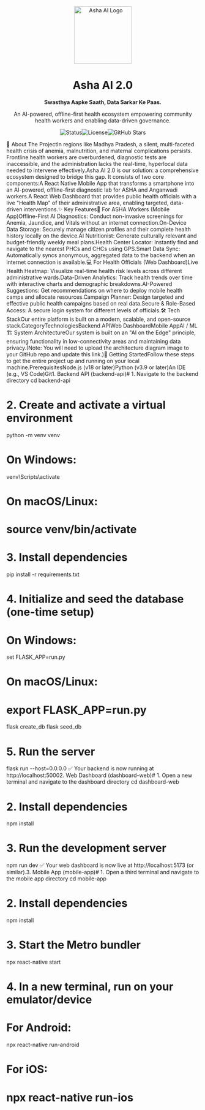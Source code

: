 <div align="center"><img src="https://www.google.com/search?q=https://placehold.co/150x150/0D47A1/FFFFFF%3Ftext%3DAshaAI" alt="Asha AI Logo" width="150"/><h1>Asha AI 2.0</h1><p><b>Swasthya Aapke Saath, Data Sarkar Ke Paas.</b></p><p>An AI-powered, offline-first health ecosystem empowering community health workers and enabling data-driven governance.</p><p><img src="https://www.google.com/search?q=https://img.shields.io/badge/status-in%2520development-orange" alt="Status"/><img src="https://www.google.com/search?q=https://img.shields.io/badge/license-MIT-blue" alt="License"/><img src="https://www.google.com/search?q=https://img.shields.io/github/stars/Peeyush2473/AshaAI%3Fstyle%3Dsocial" alt="GitHub Stars"/></p></div>🎯 About The ProjectIn regions like Madhya Pradesh, a silent, multi-faceted health crisis of anemia, malnutrition, and maternal complications persists. Frontline health workers are overburdened, diagnostic tests are inaccessible, and the administration lacks the real-time, hyperlocal data needed to intervene effectively.Asha AI 2.0 is our solution: a comprehensive ecosystem designed to bridge this gap. It consists of two core components:A React Native Mobile App that transforms a smartphone into an AI-powered, offline-first diagnostic lab for ASHA and Anganwadi workers.A React Web Dashboard that provides public health officials with a live "Health Map" of their administrative area, enabling targeted, data-driven interventions.✨ Key Features📱 For ASHA Workers (Mobile App)Offline-First AI Diagnostics: Conduct non-invasive screenings for Anemia, Jaundice, and Vitals without an internet connection.On-Device Data Storage: Securely manage citizen profiles and their complete health history locally on the device.AI Nutritionist: Generate culturally relevant and budget-friendly weekly meal plans.Health Center Locator: Instantly find and navigate to the nearest PHCs and CHCs using GPS.Smart Data Sync: Automatically syncs anonymous, aggregated data to the backend when an internet connection is available.💻 For Health Officials (Web Dashboard)Live Health Heatmap: Visualize real-time health risk levels across different administrative wards.Data-Driven Analytics: Track health trends over time with interactive charts and demographic breakdowns.AI-Powered Suggestions: Get recommendations on where to deploy mobile health camps and allocate resources.Campaign Planner: Design targeted and effective public health campaigns based on real data.Secure & Role-Based Access: A secure login system for different levels of officials.🛠️ Tech StackOur entire platform is built on a modern, scalable, and open-source stack.CategoryTechnologiesBackend APIWeb DashboardMobile AppAI / ML🏗️ System ArchitectureOur system is built on an "AI on the Edge" principle, ensuring functionality in low-connectivity areas and maintaining data privacy.(Note: You will need to upload the architecture diagram image to your GitHub repo and update this link.)🚀 Getting StartedFollow these steps to get the entire project up and running on your local machine.PrerequisitesNode.js (v18 or later)Python (v3.9 or later)An IDE (e.g., VS Code)Git1. Backend API (backend-api)# 1. Navigate to the backend directory
cd backend-api

# 2. Create and activate a virtual environment
python -m venv venv
# On Windows:
venv\Scripts\activate
# On macOS/Linux:
# source venv/bin/activate

# 3. Install dependencies
pip install -r requirements.txt

# 4. Initialize and seed the database (one-time setup)
# On Windows:
set FLASK_APP=run.py
# On macOS/Linux:
# export FLASK_APP=run.py
flask create_db
flask seed_db

# 5. Run the server
flask run --host=0.0.0.0
✅ Your backend is now running at http://localhost:50002. Web Dashboard (dashboard-web)# 1. Open a new terminal and navigate to the dashboard directory
cd dashboard-web

# 2. Install dependencies
npm install

# 3. Run the development server
npm run dev
✅ Your web dashboard is now live at http://localhost:5173 (or similar).3. Mobile App (mobile-app)# 1. Open a third terminal and navigate to the mobile app directory
cd mobile-app

# 2. Install dependencies
npm install

# 3. Start the Metro bundler
npx react-native start

# 4. In a new terminal, run on your emulator/device
# For Android:
npx react-native run-android
# For iOS:
# npx react-native run-ios
